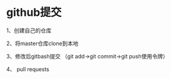 # github提交

1、创建自己的仓库

2、将master仓库clone到本地

3、修改后gitbash提交 （git add->git commit->git push使用令牌）

4、 pull requests

